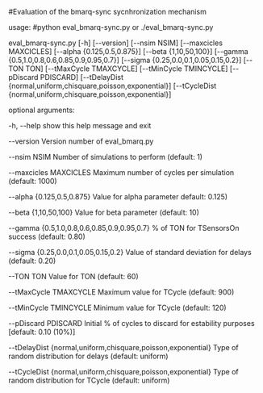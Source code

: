 #Evaluation of the bmarq-sync sycnhronization mechanism

usage: #python eval_bmarq-sync.py or ./eval_bmarq-sync.py

  eval_bmarq-sync.py [-h] [--version] [--nsim NSIM]
                          [--maxcicles MAXCICLES] [--alpha {0.125,0.5,0.875}]
                          [--beta {1,10,50,100}]
                          [--gamma {0.5,1.0,0.8,0.6,0.85,0.9,0.95,0.7}]
                          [--sigma {0.25,0.0,0.1,0.05,0.15,0.2}] [--TON TON]
                          [--tMaxCycle TMAXCYCLE] [--tMinCycle TMINCYCLE]
                          [--pDiscard PDISCARD]
                          [--tDelayDist {normal,uniform,chisquare,poisson,exponential}]
                          [--tCycleDist {normal,uniform,chisquare,poisson,exponential}]
                          
optional arguments:

  -h, --help            	show this help message and exit
  
  --version             	Version number of eval_bmarq.py
  
  --nsim NSIM           	Number of simulations to perform (default: 1)
  
  --maxcicles MAXCICLES		Maximum number of cycles per simulation (default: 1000)
  
  --alpha {0.125,0.5,0.875}	Value for alpha parameter default: 0.125)
  
  --beta {1,10,50,100}		Value for beta parameter (default: 10)
  
  --gamma {0.5,1.0,0.8,0.6,0.85,0.9,0.95,0.7}	% of TON for TSensorsOn success (default: 0.80)
  
  --sigma {0.25,0.0,0.1,0.05,0.15,0.2}	Value of standard deviation for delays (default: 0.20)
  
  --TON TON             	Value for TON (default: 60)
  
  --tMaxCycle TMAXCYCLE		Maximum value for TCycle (default: 900)
  
  --tMinCycle TMINCYCLE		Minimum value for TCycle (default: 120)
  
  --pDiscard PDISCARD   Initial % of cycles to discard for estability purposes	[default: 0.10 (10%)]
  
  --tDelayDist {normal,uniform,chisquare,poisson,exponential}	Type of random distribution for delays (default: uniform)
  
  --tCycleDist {normal,uniform,chisquare,poisson,exponential}	Type of random distribution for TCycle (default: uniform)
